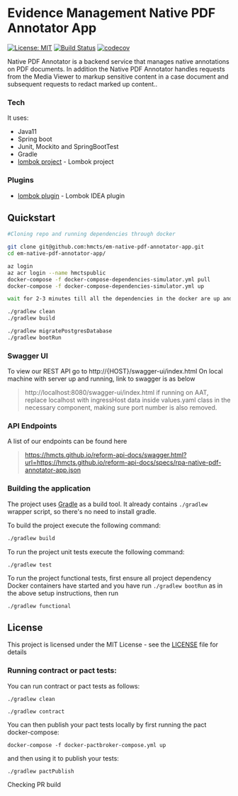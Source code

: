 # Evidence Management Native PDF Annotator App
[![License: MIT](https://img.shields.io/badge/License-MIT-yellow.svg)](https://opensource.org/licenses/MIT)
[![Build Status](https://travis-ci.org/hmcts/rpa-native-pdf-annotator-app.svg?branch=master)](https://travis-ci.org/hmcts/rpa-native-pdf-annotator-app)
[![codecov](https://codecov.io/gh/hmcts/rpa-native-pdf-annotator-app/branch/master/graph/badge.svg)](https://codecov.io/gh/hmcts/rpa-native-pdf-annotator-app)

Native PDF Annotator is a backend service that manages native annotations on PDF documents. 
In addition the Native PDF Annotator handles requests from the Media Viewer to markup sensitive content in a case document and subsequent requests to redact marked up content..

### Tech

It uses:

* Java11
* Spring boot
* Junit, Mockito and SpringBootTest
* Gradle
* [lombok project](https://projectlombok.org/) - Lombok project

### Plugins
* [lombok plugin](https://plugins.jetbrains.com/idea/plugin/6317-lombok-plugin) - Lombok IDEA plugin

## Quickstart
```bash
#Cloning repo and running dependencies through docker

git clone git@github.com:hmcts/em-native-pdf-annotator-app.git
cd em-native-pdf-annotator-app/

az login
az acr login --name hmctspublic
docker-compose -f docker-compose-dependencies-simulator.yml pull
docker-compose -f docker-compose-dependencies-simulator.yml up

wait for 2-3 minutes till all the dependencies in the docker are up and running.

./gradlew clean
./gradlew build

./gradlew migratePostgresDatabase
./gradlew bootRun
```

### Swagger UI
To view our REST API go to http://{HOST}/swagger-ui/index.html
On local machine with server up and running, link to swagger is as below
> http://localhost:8080/swagger-ui/index.html
> if running on AAT, replace localhost with ingressHost data inside values.yaml class in the necessary component, making sure port number is also removed.

### API Endpoints
A list of our endpoints can be found here
> https://hmcts.github.io/reform-api-docs/swagger.html?url=https://hmcts.github.io/reform-api-docs/specs/rpa-native-pdf-annotator-app.json

### Building the application

The project uses [Gradle](https://gradle.org) as a build tool. It already contains
`./gradlew` wrapper script, so there's no need to install gradle.

To build the project execute the following command:

```bash
./gradlew build
```

To run the project unit tests execute the following command:

```
./gradlew test
```

To run the project functional tests, first ensure all project dependency Docker containers have started and you have run `./gradlew bootRun` as in the above setup instructions, then run
```
./gradlew functional 
```

## License

This project is licensed under the MIT License - see the [LICENSE](LICENSE) file for details

### Running contract or pact tests:

You can run contract or pact tests as follows:

```
./gradlew clean
```

```
./gradlew contract
```

You can then publish your pact tests locally by first running the pact docker-compose:

```
docker-compose -f docker-pactbroker-compose.yml up
```

and then using it to publish your tests:

```
./gradlew pactPublish
```
Checking PR build